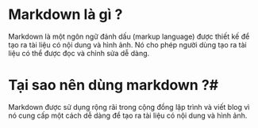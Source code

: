 # Markdown là gì ? #

Markdown là một ngôn ngữ đánh dấu (markup language) được thiết kế để tạo ra tài liệu có
nội dung và hình ảnh. Nó cho phép người dùng tạo ra tài liệu có thể được đọc
và chỉnh sửa dễ dàng.

# Tại sao nên dùng markdown ?#

Markdown được sử dụng rộng rãi trong cộng đồng lập trình và viết blog vì
nó cung cấp một cách dễ dàng để tạo ra tài liệu có nội dung và hình ảnh.

